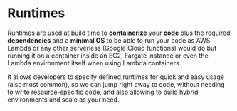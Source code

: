 # Runtimes

Runtimes are used at build time to **containerize** your **code** plus the required **dependencies** and a **minimal OS** to be able to run your code as AWS Lambda or any other serverless \(Google Cloud functions\) would do but running it on a container inside an EC2, Fargate instance or even the Lambda environment itself when using Lambda containers.

It allows developers to specify defined runtimes for quick and easy usage \(also most common\), so we can jump right away to code, without needing to write resource-specific code, and also allowing to build hybrid environments and scale as your need.

